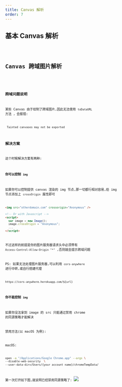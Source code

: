 ```yaml
---
title: Canvas 解析
order: 7
---
```


## 基本 Canvas 解析

<code src="./demos/CanvasBasic.tsx" />

## Canvas 跨域图片解析

<code src="./demos/CanvasCors.tsx" />

### 跨域问题说明

某些 Canvas 由于绘制了跨域图片,因此无法使用 `toDataURL` 方法 ，会报错:

```
 Tainted canvases may not be exported
```

### 解决方案

这个时候解决方案有两种:

#### 你可以控制 `img`

如果你可以控制提供 canvas 渲染的 img 节点,那一切都行相对容易,给 img 节点添加上 `crossOrigin` 属性即可

```html
<img src="otherdomain.com" crossorigin="Anonymous" />

<!-- Or with Javascript -->
<script>
  var image = new Image();
  image.crossOrigin = "Anonymous";
  ...
</script>
```

不过这样的前提是你的图片服务器请求头中必须带有 `Access-Control-Allow-Origin "*"` ,否则就会提示跨域问题

PS: 如果无法处理图片服务器,可以利用 `cors-anywhere` 进行中转,或自行搭建代理

```
https://cors-anywhere.herokuapp.com/${url}
```

#### 你不能控制 `img`

如果你没法拿到 image 的 src 只能通过禁用 chrome 的同源策略才能解决

禁用方法(以 macOS 为例):

macOS:

```bash
open -a "/Applications/Google Chrome.app" --args \
--disable-web-security  \
--user-data-dir=/Users/{your account name}/chromeTempData/
```

第一次打开如下图,就说明已经禁用同源策略了: ![](https://gw.alipayobjects.com/zos/antfincdn/hokkCFfJB9/1a018628-ae13-4fbc-82c4-eac5626e33c6.png)
